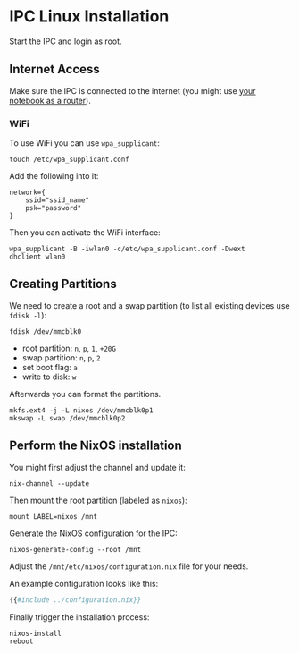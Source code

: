 # IPC Linux Installation

Start the IPC and login as root.

## Internet Access

Make sure the IPC is connected to the internet
(you might use [your notebook as a router](maintenance.html#your-notebook-as-a-router)).

### WiFi

To use WiFi you can use `wpa_supplicant`:

    touch /etc/wpa_supplicant.conf

Add the following into it:

    network={
        ssid="ssid_name"
        psk="password"
    }

Then you can activate the WiFi interface:

    wpa_supplicant -B -iwlan0 -c/etc/wpa_supplicant.conf -Dwext
    dhclient wlan0

## Creating Partitions

We need to create a root and a swap partition
(to list all existing devices use `fdisk -l`):

    fdisk /dev/mmcblk0

- root partition: `n`, `p`, `1`, `+20G`
- swap partition: `n`, `p`, `2`
- set boot flag: `a`
- write to disk: `w`

Afterwards you can format the partitions.

    mkfs.ext4 -j -L nixos /dev/mmcblk0p1
    mkswap -L swap /dev/mmcblk0p2

## Perform the NixOS installation

You might first adjust the channel and update it:

    nix-channel --update

Then mount the root partition (labeled as `nixos`):

    mount LABEL=nixos /mnt

Generate the NixOS configuration for the IPC:

    nixos-generate-config --root /mnt

Adjust the `/mnt/etc/nixos/configuration.nix` file for your needs.

An example configuration looks like this:

```nix
{{#include ../configuration.nix}}
```

Finally trigger the installation process:

    nixos-install
    reboot
